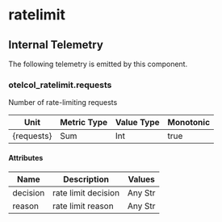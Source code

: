 [comment]: <> (Code generated by mdatagen. DO NOT EDIT.)

# ratelimit

## Internal Telemetry

The following telemetry is emitted by this component.

### otelcol_ratelimit.requests

Number of rate-limiting requests

| Unit | Metric Type | Value Type | Monotonic |
| ---- | ----------- | ---------- | --------- |
| {requests} | Sum | Int | true |

#### Attributes

| Name | Description | Values |
| ---- | ----------- | ------ |
| decision | rate limit decision | Any Str |
| reason | rate limit reason | Any Str |
